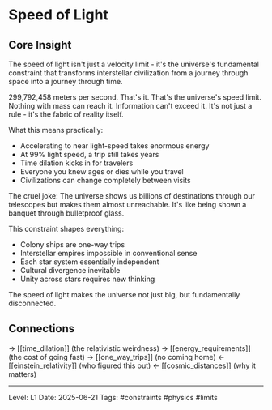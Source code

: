 # Speed of Light

## Core Insight
The speed of light isn't just a velocity limit - it's the universe's fundamental constraint that transforms interstellar civilization from a journey through space into a journey through time.

299,792,458 meters per second. That's it. That's the universe's speed limit. Nothing with mass can reach it. Information can't exceed it. It's not just a rule - it's the fabric of reality itself.

What this means practically:
- Accelerating to near light-speed takes enormous energy
- At 99% light speed, a trip still takes years
- Time dilation kicks in for travelers
- Everyone you knew ages or dies while you travel
- Civilizations can change completely between visits

The cruel joke: The universe shows us billions of destinations through our telescopes but makes them almost unreachable. It's like being shown a banquet through bulletproof glass.

This constraint shapes everything:
- Colony ships are one-way trips
- Interstellar empires impossible in conventional sense
- Each star system essentially independent
- Cultural divergence inevitable
- Unity across stars requires new thinking

The speed of light makes the universe not just big, but fundamentally disconnected.

## Connections
→ [[time_dilation]] (the relativistic weirdness)
→ [[energy_requirements]] (the cost of going fast)
→ [[one_way_trips]] (no coming home)
← [[einstein_relativity]] (who figured this out)
← [[cosmic_distances]] (why it matters)

---
Level: L1
Date: 2025-06-21
Tags: #constraints #physics #limits